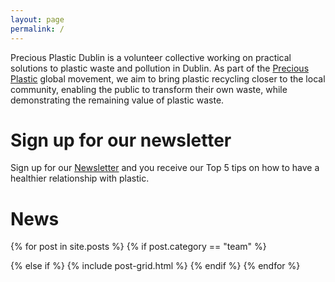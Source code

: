 ```yaml
---
layout: page
permalink: /
---
```



Precious Plastic Dublin is a volunteer collective working on practical solutions to plastic waste and pollution in Dublin. As part of the [Precious Plastic](https://preciousplastic.com) global movement, we aim to bring plastic recycling closer to the local community, enabling the public to transform their own waste, while demonstrating the remaining value of plastic waste. 

# Sign up for our newsletter

Sign up for our [Newsletter](/newsletter) and you receive our Top 5 tips on how to have a healthier relationship with plastic. 

# News

<div class="tiles">
{% for post in site.posts %}
  {% if post.category == "team" %} 
  
  {% else if %}
	{% include post-grid.html %}
  {% endif %}
{% endfor %}
</div>



